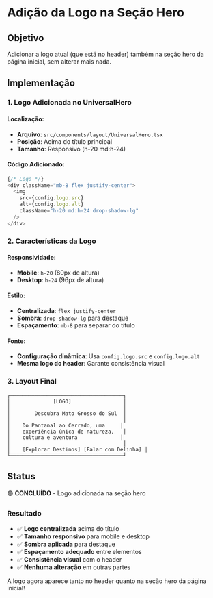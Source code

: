 # Adição da Logo na Seção Hero

## Objetivo

Adicionar a logo atual (que está no header) também na seção hero da página inicial, sem alterar mais nada.

## Implementação

### 1. **Logo Adicionada no UniversalHero**

#### Localização:
- **Arquivo**: `src/components/layout/UniversalHero.tsx`
- **Posição**: Acima do título principal
- **Tamanho**: Responsivo (h-20 md:h-24)

#### Código Adicionado:
```typescript
{/* Logo */}
<div className="mb-8 flex justify-center">
  <img 
    src={config.logo.src} 
    alt={config.logo.alt} 
    className="h-20 md:h-24 drop-shadow-lg"
  />
</div>
```

### 2. **Características da Logo**

#### Responsividade:
- **Mobile**: `h-20` (80px de altura)
- **Desktop**: `h-24` (96px de altura)

#### Estilo:
- **Centralizada**: `flex justify-center`
- **Sombra**: `drop-shadow-lg` para destaque
- **Espaçamento**: `mb-8` para separar do título

#### Fonte:
- **Configuração dinâmica**: Usa `config.logo.src` e `config.logo.alt`
- **Mesma logo do header**: Garante consistência visual

### 3. **Layout Final**

```
┌─────────────────────────────────────┐
│              [LOGO]                 │
│                                     │
│        Descubra Mato Grosso do Sul  │
│                                     │
│    Do Pantanal ao Cerrado, uma     │
│    experiência única de natureza,   │
│    cultura e aventura              │
│                                     │
│    [Explorar Destinos] [Falar com Delinha] │
└─────────────────────────────────────┘
```

## Status

🟢 **CONCLUÍDO** - Logo adicionada na seção hero

### Resultado
- ✅ **Logo centralizada** acima do título
- ✅ **Tamanho responsivo** para mobile e desktop
- ✅ **Sombra aplicada** para destaque
- ✅ **Espaçamento adequado** entre elementos
- ✅ **Consistência visual** com o header
- ✅ **Nenhuma alteração** em outras partes

A logo agora aparece tanto no header quanto na seção hero da página inicial!




